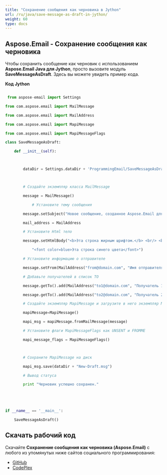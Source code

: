 ```yaml
---
title: "Сохранение сообщения как черновика в Jython"
url: /ru/java/save-message-as-draft-in-jython/
weight: 60
type: docs
---
```


## **Aspose.Email - Сохранение сообщения как черновика**
Чтобы сохранить сообщение как черновик с использованием **Aspose.Email Java для Jython**, просто вызовите модуль **SaveMessageAsDraft**. Здесь вы можете увидеть пример кода.

**Код Jython**

``` python

 from aspose-email import Settings

from com.aspose.email import MailMessage

from com.aspose.email import MailAddress

from com.aspose.email import MapiMessage

from com.aspose.email import MapiMessageFlags

class SaveMessageAsDraft:

    def __init__(self):



        dataDir = Settings.dataDir + 'ProgrammingEmail/SaveMessageAsDraft/'



        # Создайте экземпляр класса MailMessage

        message = MailMessage()

            # Установите тему сообщения

        message.setSubject("Новое сообщение, созданное Aspose.Email для Java")

        mail_address = MailAddress

        # Установите Html тело

        message.setHtmlBody("<b>Эта строка жирным шрифтом.</b> <br/> <br/>" +

            "<font color=blue>Эта строка синего цвета</font>")

        # Установите информацию о отправителе

        message.setFrom(MailAddress("from@domain.com", "Имя отправителя", False))

        # Добавьте получателей в список TO

        message.getTo().add(MailAddress("to1@domain.com", "Получатель 1", False))

        message.getTo().add(MailAddress("to2@domain.com", "Получатель 2", False))

        # Создайте экземпляр MapiMessage и загрузите в него экземпляр MailMessage

        mapiMessage=MapiMessage()

        mapi_msg = mapiMessage.fromMailMessage(message)

        # Установите флаги MapiMessageFlags как UNSENT и FROMME

        mapi_message_flags = MapiMessageFlags()



        # Сохраните MapiMessage на диск

        mapi_msg.save(dataDir + "New-Draft.msg")

        # Вывод статуса

        print "Черновик успешно сохранен."





if __name__ == '__main__':        

    SaveMessageAsDraft()

```
## **Скачать рабочий код**
Скачайте **Сохранение сообщения как черновика (Aspose.Email)** с любого из упомянутых ниже сайтов социального программирования:

- [GitHub](https://github.com/aspose-email/Aspose.Email-for-Java/releases/tag/Aspose.Email_Java_for_Jython-v1.0)
- [CodePlex](https://archive.codeplex.com/?p=asposeemailjavajython)